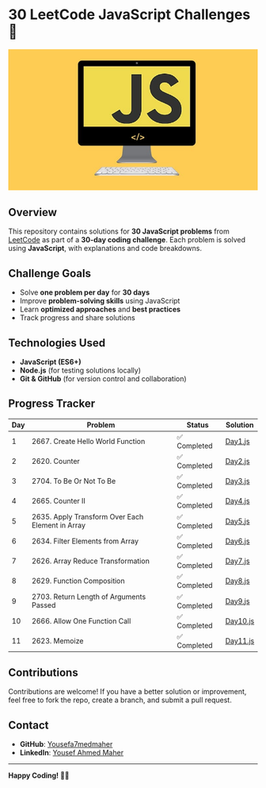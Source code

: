 # 30 LeetCode JavaScript Challenges 🚀  

![30 Days JavaScript Challenge](30D_JS.jpg)
## Overview  
This repository contains solutions for **30 JavaScript problems** from [LeetCode](https://leetcode.com/) as part of a **30-day coding challenge**. Each problem is solved using **JavaScript**, with explanations and code breakdowns.  

## Challenge Goals  
- Solve **one problem per day** for **30 days**  
- Improve **problem-solving skills** using JavaScript  
- Learn **optimized approaches** and **best practices**  
- Track progress and share solutions  

## Technologies Used  
- **JavaScript (ES6+)**  
- **Node.js** (for testing solutions locally)  
- **Git & GitHub** (for version control and collaboration)  

## Progress Tracker  

| Day | Problem | Status | Solution |
|-----|-------------------------------------|--------|--------------|
| 1  | 2667. Create Hello World Function  | ✅ Completed | [Day1.js](Day1.js) |
| 2  | 2620. Counter  | ✅ Completed | [Day2.js](Day2.js) |
| 3  | 2704. To Be Or Not To Be | ✅ Completed | [Day3.js](Day3.js) |
| 4  | 2665. Counter II | ✅ Completed | [Day4.js](Day4.js) |
| 5  | 2635. Apply Transform Over Each Element in Array | ✅ Completed | [Day5.js](Day5.js) |
| 6  | 2634. Filter Elements from Array | ✅ Completed | [Day6.js](Day6.js) |
| 7  | 2626. Array Reduce Transformation | ✅ Completed | [Day7.js](Day7.js) |
| 8  | 2629. Function Composition | ✅ Completed | [Day8.js](Day8.js) |
| 9  | 2703. Return Length of Arguments Passed | ✅ Completed | [Day9.js](Day9.js) |
| 10  | 2666. Allow One Function Call | ✅ Completed | [Day10.js](Day10.js) |
| 11  | 2623. Memoize | ✅ Completed | [Day11.js](Day11.js) |
## Contributions  
Contributions are welcome! If you have a better solution or improvement, feel free to fork the repo, create a branch, and submit a pull request.  

## Contact  
- **GitHub**: [Yousefa7medmaher](https://github.com/Yousefa7medmaher)  
- **LinkedIn**: [Yousef Ahmed Maher](https://www.linkedin.com/in/yousef-ahmed-maher-272275279/)  

---

**Happy Coding! 🚀🔥**
